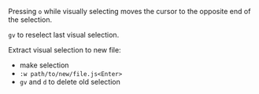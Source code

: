 Pressing `o` while visually selecting moves the cursor to the opposite end of the selection.

`gv` to reselect last visual selection.

Extract visual selection to new file:

- make selection
- `:w path/to/new/file.js<Enter>`
- `gv` and `d` to delete old selection

